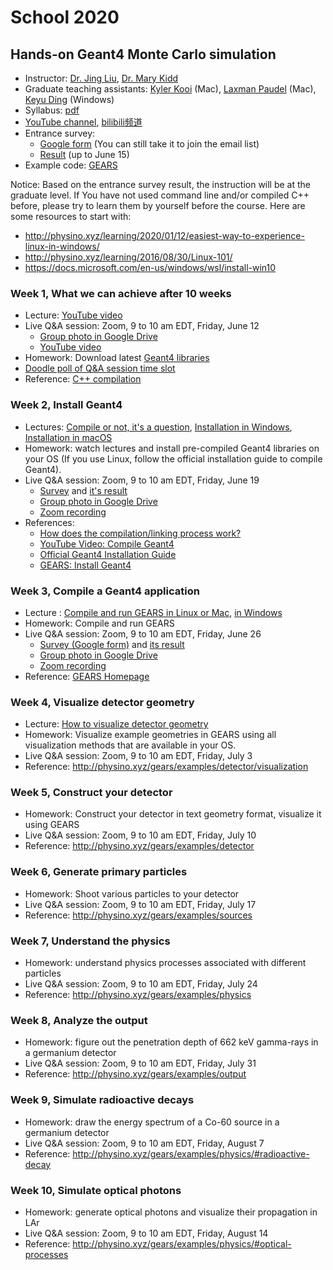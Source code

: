 # School 2020

## Hands-on Geant4 Monte Carlo simulation

- Instructor: [Dr. Jing Liu](https://www.usd.edu/faculty-and-staff/Jing-Liu), [Dr. Mary Kidd](https://www.tntech.edu/directory/cas/physics/mary-kidd.php)
- Graduate teaching assistants: [Kyler Kooi](mailto:kyler.kooi@coyotes.usd.edu) (Mac), [Laxman Paudel](mailto:Laxman.Paudel@coyotes.usd.edu) (Mac), [Keyu Ding](mailto:keyu.ding@coyotes.usd.edu) (Windows)
- Syllabus: [pdf](https://drive.google.com/uc?id=1cjcMI-b14TmEeRYa-9AbSPLFyEQrMJPl)
- [YouTube channel](https://www.youtube.com/channel/UCQd4wp1ehUPXVHLjqYAMR3g), [bilibili频道](https://space.bilibili.com/610308328/channel/detail?cid=133301)
- Entrance survey:
  - [Google form](https://forms.gle/N8nxcX6RSWPgkuEU9) (You can still take it to join the email list)
  - [Result](https://drive.google.com/uc?id=12cPfzcersbh01G5jJ3N7QkBCRIwqBEXA) (up to June 15)
- Example code: [GEARS](http://physino.xyz/gears)

Notice: Based on the entrance survey result, the instruction will be at the graduate level. If You have not used command line and/or compiled C++ before, please try to learn them by yourself before the course. Here are some resources to start with:

- <http://physino.xyz/learning/2020/01/12/easiest-way-to-experience-linux-in-windows/>
- <http://physino.xyz/learning/2016/08/30/Linux-101/>
- <https://docs.microsoft.com/en-us/windows/wsl/install-win10>

### Week 1, What we can achieve after 10 weeks

- Lecture: [YouTube video](https://youtu.be/bk7eTGXq_K8)
- Live Q&A session: Zoom, 9 to 10 am EDT, Friday, June 12
  - [Group photo in Google Drive](https://drive.google.com/uc?id=1ndZ2N32nSh_qZibBe109oZ6KsH0D6t2f)
  - [YouTube video](https://www.youtube.com/watch?v=i7Ph2DsRq4Q)
- Homework: Download latest [Geant4 libraries](https://geant4.web.cern.ch/support/download)
- [Doodle poll of Q&A session time slot](https://doodle.com/poll/7ncry7uyar8wzmrg)
- Reference: [C++ compilation](http://www.cplusplus.com/doc/tutorial/introduction/)

### Week 2, Install Geant4

- Lectures: [Compile or not, it's a question](https://youtu.be/sg97nr8Kg-A), [Installation in Windows](https://youtu.be/8pyf0qV9qGk), [Installation in macOS](https://youtu.be/uSp32UxGxBE)
- Homework: watch lectures and install pre-compiled Geant4 libraries on your OS (If you use Linux, follow the official installation guide to compile Geant4).
- Live Q&A session: Zoom, 9 to 10 am EDT, Friday, June 19
  - [Survey](https://forms.gle/sD3eaaToazuzZBwu8) and [it's result](https://docs.google.com/forms/d/1uSSB9bL7oLDLtBvYIPcAPL6DELbF9jcFIFLTvIuy0GQ/viewanalytics)
  - [Group photo in Google Drive](https://drive.google.com/uc?id=1tILGGCynJzs-FalXqC7s5pS52VE_hjPw)
  - [Zoom recording](https://usd.zoom.us/rec/share/2cFWP4ur3WhOEpXEuWzBeqcKIqPIaaa81yAe__tYn0uC67462aBZW_hUPINeHNqT)
- References:
  - [How does the compilation/linking process work?](https://stackoverflow.com/questions/6264249/how-does-the-compilation-linking-process-work)
  - [YouTube Video: Compile Geant4](https://www.youtube.com/watch?v=RphShQC3mtw&t=10s)
  - [Official Geant4 Installation Guide](http://geant4-userdoc.web.cern.ch/geant4-userdoc/UsersGuides/InstallationGuide/html/index.html)
  - [GEARS: Install Geant4](http://physino.xyz/gears/install/#install-geant4)

### Week 3, Compile a Geant4 application

- Lecture : [Compile and run GEARS in Linux or Mac](https://youtu.be/YBH7o7NT5Tg), [in Windows](https://youtu.be/yBOs-JSQ6iA)
- Homework: Compile and run GEARS
- Live Q&A session: Zoom, 9 to 10 am EDT, Friday, June 26
  - [Survey (Google form)](https://forms.gle/Ygqen5B1ZVmam4As5) and [its result](https://docs.google.com/forms/d/1k-75RyETNdUlXbu6byuGl9IBvkJG23WYijPcjZwM4Og/viewanalytics)
  - [Group photo in Google Drive](https://drive.google.com/uc?id=1uHVRoXJG66A0iL4dmSAMJ1baBatlQB12)
  - [Zoom recording](https://usd.zoom.us/rec/share/ztxZcu3p5mRLbs_82krZXvcBMYTfX6a82nMf_vYMxR1Ziv_8e1eVhOj_nFmmGsMb)
- Reference: [GEARS Homepage](http://physino.xyz/gears)

### Week 4, Visualize detector geometry

- Lecture: [How to visualize detector geometry](https://youtu.be/ySOIkUnT3rw)
- Homework: Visualize example geometries in GEARS using all visualization methods that are available in your OS.
- Live Q&A session: Zoom, 9 to 10 am EDT, Friday, July 3
- Reference: <http://physino.xyz/gears/examples/detector/visualization>

### Week 5, Construct your detector

- Homework: Construct your detector in text geometry format, visualize it using GEARS
- Live Q&A session: Zoom, 9 to 10 am EDT, Friday, July 10
- Reference: <http://physino.xyz/gears/examples/detector>

### Week 6, Generate primary particles

- Homework: Shoot various particles to your detector
- Live Q&A session: Zoom, 9 to 10 am EDT, Friday, July 17
- Reference: <http://physino.xyz/gears/examples/sources>

### Week 7, Understand the physics

- Homework: understand physics processes associated with different particles
- Live Q&A session: Zoom, 9 to 10 am EDT, Friday, July 24
- Reference: <http://physino.xyz/gears/examples/physics>

### Week 8, Analyze the output

- Homework: figure out the penetration depth of 662 keV gamma-rays in a germanium detector
- Live Q&A session: Zoom, 9 to 10 am EDT, Friday, July 31
- Reference: <http://physino.xyz/gears/examples/output>

### Week 9, Simulate radioactive decays

- Homework: draw the energy spectrum of a Co-60 source in a germanium detector
- Live Q&A session: Zoom, 9 to 10 am EDT, Friday, August 7
- Reference: <http://physino.xyz/gears/examples/physics/#radioactive-decay>

### Week 10, Simulate optical photons

- Homework: generate optical photons and visualize their propagation in LAr
- Live Q&A session: Zoom, 9 to 10 am EDT, Friday, August 14
- Reference: <http://physino.xyz/gears/examples/physics/#optical-processes>
